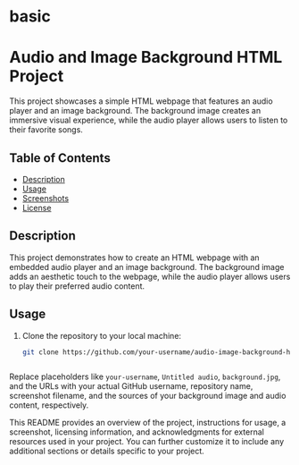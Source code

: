 # basic
# Audio and Image Background HTML Project

This project showcases a simple HTML webpage that features an audio player and an image background. The background image creates an immersive visual experience, while the audio player allows users to listen to their favorite songs.

## Table of Contents

- [Description](#description)
- [Usage](#usage)
- [Screenshots](#screenshots)
- [License](#license)

## Description

This project demonstrates how to create an HTML webpage with an embedded audio player and an image background. The background image adds an aesthetic touch to the webpage, while the audio player allows users to play their preferred audio content.

## Usage

1. Clone the repository to your local machine:

   ```bash
   git clone https://github.com/your-username/audio-image-background-html.git



Replace placeholders like `your-username`, `Untitled audio`, `background.jpg`, and the URLs with your actual GitHub username, repository name, screenshot filename, and the sources of your background image and audio content, respectively.

This README provides an overview of the project, instructions for usage, a screenshot, licensing information, and acknowledgments for external resources used in your project. You can further customize it to include any additional sections or details specific to your project.
